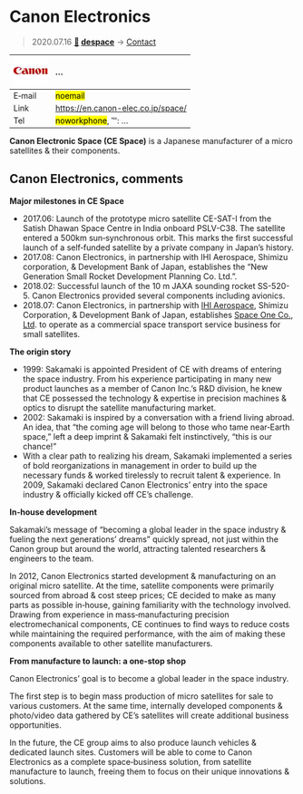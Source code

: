 # Canon Electronics
> 2020.07.16 **[🚀](../index/index.md) [despace](index.md)** → [Contact](contact.md)

|[![](f/contact/c/canon_elec_logo1_thumb.jpg)](f/contact/c/canon_elec_logo1.png)|*…*|
|:--|:--|
|E‑mail| <mark>noemail</mark> |
|Link| <https://en.canon-elec.co.jp/space/> |
|Tel| <mark>noworkphone</mark>, ℻: … |

**Canon Electronic Space (CE Space)** is a Japanese manufacturer of a micro satellites & their components.

<p style="page-break-after:always"> </p>

## Canon Electronics, comments

**Major milestones in CE Space**

   - 2017.06: Launch of the prototype micro satellite CE-SAT-I from the Satish Dhawan Space Centre in India onboard PSLV-C38. The satellite entered a 500km sun‑synchronous orbit. This marks the first successful launch of a self‑funded satellite by a private company in Japan’s history.
   - 2017.08: Canon Electronics, in partnership with IHI Aerospace, Shimizu corporation, & Development Bank of Japan, establishes the “New Generation Small Rocket Development Planning Co. Ltd.”.
   - 2018.02: Successful launch of the 10 m JAXA sounding rocket SS-520-5. Canon Electronics provided several components including avionics.
   - 2018.07: Canon Electronics, in partnership with [IHI Aerospace](zz_ihi.md), Shimizu Corporation, & Development Bank of Japan, establishes [Space One Co., Ltd](zz_space_one_co.md). to operate as a commercial space transport service business for small satellites.

**The origin story**

   - 1999: Sakamaki is appointed President of CE with dreams of entering the space industry. From his experience participating in many new product launches as a member of Canon Inc.’s R&D division, he knew that CE possessed the technology & expertise in precision machines & optics to disrupt the satellite manufacturing market.
   - 2002: Sakamaki is inspired by a conversation with a friend living abroad. An idea, that “the coming age will belong to those who tame near‑Earth space,” left a deep imprint & Sakamaki felt instinctively, “this is our chance!”
   - With a clear path to realizing his dream, Sakamaki implemented a series of bold reorganizations in management in order to build up the necessary funds & worked tirelessly to recruit talent & experience. In 2009, Sakamaki declared Canon Electronics’ entry into the space industry & officially kicked off CE’s challenge.

**In‑house development**

Sakamaki’s message of “becoming a global leader in the space industry & fueling the next generations’ dreams” quickly spread, not just within the Canon group but around the world, attracting talented researchers & engineers to the team.

In 2012, Canon Electronics started development & manufacturing on an original micro satellite. At the time, satellite components were primarily sourced from abroad & cost steep prices; CE decided to make as many parts as possible in‑house, gaining familiarity with the technology involved. Drawing from experience in mass‑manufacturing precision electromechanical components, CE continues to find ways to reduce costs while maintaining the required performance, with the aim of making these components available to other satellite manufacturers.

**From manufacture to launch: a one‑stop shop**

Canon Electronics’ goal is to become a global leader in the space industry.

The first step is to begin mass production of micro satellites for sale to various customers. At the same time, internally developed components & photo/video data gathered by CE’s satellites will create additional business opportunities.

In the future, the CE group aims to also produce launch vehicles & dedicated launch sites. Customers will be able to come to Canon Electronics as a complete space‑business solution, from satellite manufacture to launch, freeing them to focus on their unique innovations & solutions.

